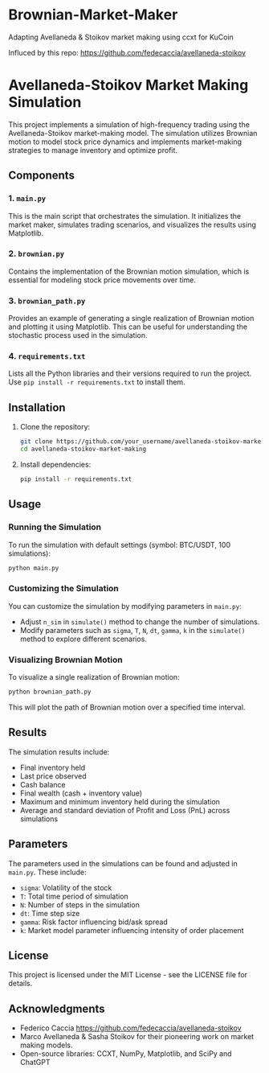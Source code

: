 # Brownian-Market-Maker
Adapting Avellaneda &amp; Stoikov market making using ccxt for KuCoin

Influced by this repo: https://github.com/fedecaccia/avellaneda-stoikov

# Avellaneda-Stoikov Market Making Simulation

This project implements a simulation of high-frequency trading using the Avellaneda-Stoikov market-making model. The simulation utilizes Brownian motion to model stock price dynamics and implements market-making strategies to manage inventory and optimize profit.

## Components

### 1. `main.py`

This is the main script that orchestrates the simulation. It initializes the market maker, simulates trading scenarios, and visualizes the results using Matplotlib.

### 2. `brownian.py`

Contains the implementation of the Brownian motion simulation, which is essential for modeling stock price movements over time.

### 3. `brownian_path.py`

Provides an example of generating a single realization of Brownian motion and plotting it using Matplotlib. This can be useful for understanding the stochastic process used in the simulation.

### 4. `requirements.txt`

Lists all the Python libraries and their versions required to run the project. Use `pip install -r requirements.txt` to install them.

## Installation

1. Clone the repository:

   ```bash
   git clone https://github.com/your_username/avellaneda-stoikov-market-making.git
   cd avellaneda-stoikov-market-making
   ```

2. Install dependencies:

   ```bash
   pip install -r requirements.txt
   ```

## Usage

### Running the Simulation

To run the simulation with default settings (symbol: BTC/USDT, 100 simulations):

```bash
python main.py
```

### Customizing the Simulation

You can customize the simulation by modifying parameters in `main.py`:

- Adjust `n_sim` in `simulate()` method to change the number of simulations.
- Modify parameters such as `sigma`, `T`, `N`, `dt`, `gamma`, `k` in the `simulate()` method to explore different scenarios.

### Visualizing Brownian Motion

To visualize a single realization of Brownian motion:

```bash
python brownian_path.py
```

This will plot the path of Brownian motion over a specified time interval.

## Results

The simulation results include:

- Final inventory held
- Last price observed
- Cash balance
- Final wealth (cash + inventory value)
- Maximum and minimum inventory held during the simulation
- Average and standard deviation of Profit and Loss (PnL) across simulations

## Parameters

The parameters used in the simulations can be found and adjusted in `main.py`. These include:

- `sigma`: Volatility of the stock
- `T`: Total time period of simulation
- `N`: Number of steps in the simulation
- `dt`: Time step size
- `gamma`: Risk factor influencing bid/ask spread
- `k`: Market model parameter influencing intensity of order placement

## License

This project is licensed under the MIT License - see the LICENSE file for details.

## Acknowledgments

- Federico Caccia https://github.com/fedecaccia/avellaneda-stoikov
- Marco Avellaneda & Sasha Stoikov for their pioneering work on market making models.
- Open-source libraries: CCXT, NumPy, Matplotlib, and SciPy and ChatGPT 
